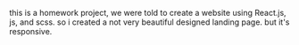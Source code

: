 this is a homework project, we were told to create a website using React.js, js, and scss. so i created a not very beautiful designed landing page. but it's responsive.
